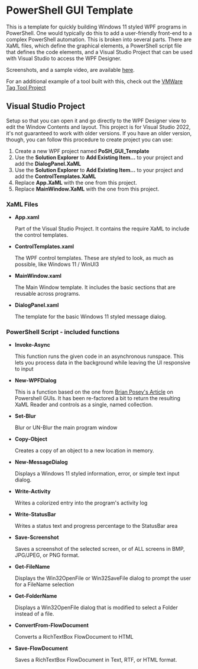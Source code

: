 # PowerShell GUI Template

This is a template for quickly building Windows 11 styled WPF programs in PowerShell. One would typically do this to add a user-friendly front-end to a complex PowerShell automation. This is broken into several parts. There are XaML files, which define the graphical elements, a PowerShell script file that defines the code elements, and a Visual Studio Project that can be used with Visual Studio to access the WPF Designer.

Screenshots, and a sample video, are available [here](/Screenshots/).

For an additional example of a tool built with this, check out the [VMWare Tag Tool Project](https://github.com/nct911/VMWareTagTool)

## Visual Studio Project
Setup so that you can open it and go directly to the WPF Designer view to edit the Window Contents and layout. This project is for Visual Studio 2022, it's not guaranteed to work with older versions. If you have an older version, though, you can follow this procedure to create project you can use:

1. Create a new WPF project named **PoSH_GUI_Template**
2. Use the **Solution Explorer** to **Add Existing Item...** to your project and add the **DialogPanel.XaML**
3. Use the **Solution Explorer** to **Add Existing Item...** to your project and add the **ControlTemplates.XaML**
4. Replace **App.XaML** with the one from this project.
5. Replace **MainWindow.XaML** with the one from this project.

### XaML Files

- **App.xaml**

    Part of the Visual Studio Project. It contains the require XaML to include the control templates.

- **ControlTemplates.xaml**

    The WPF control templates. These are styled to look, as much as possible, like Windows 11 / WinUI3

- **MainWindow.xaml**

    The Main Window template. It includes the basic sections that are reusable across programs.

- **DialogPanel.xaml**

    The template for the basic Windows 11 styled message dialog.

### PowerShell Script - included functions
- **Invoke-Async**

    This function runs the given code in an asynchronous runspace. This lets you process data in the background while leaving the UI responsive to input

- **New-WPFDialog**
    
    This is a function based on the one from [Brian Posey's Article](http://www.windowsnetworking.com/articles-tutorials/netgeneral/building-powershell-gui-part2.html) on Powershell GUIs. It has been re-factored a bit to return the resulting XaML Reader and controls as a single, named collection.
- **Set-Blur**

    Blur or UN-Blur the main program window
- **Copy-Object**

    Creates a copy of an object to a new location in memory.
- **New-MessageDialog**

    Displays a Windows 11 styled information, error, or simple text input dialog.
- **Write-Activity**

    Writes a colorized entry into the program's activity log
- **Write-StatusBar**

    Writes a status text and progress percentage to the StatusBar area
- **Save-Screenshot**
    
    Saves a screenshot of the selected screen, or of ALL screens in BMP, JPG/JPEG, or PNG format.
- **Get-FileName**
    
    Displays the Win32OpenFile or Win32SaveFile dialog to prompt the user for a FileName selection
- **Get-FolderName**

    Displays a Win32OpenFile dialog that is modified to select a Folder instead of a file.
- **ConvertFrom-FlowDocument**

    Converts a RichTextBox FlowDocument to HTML
- **Save-FlowDocument**

    Saves a RichTextBox FlowDocument in Text, RTF, or HTML format.

